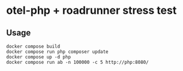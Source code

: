 # otel-php + roadrunner stress test

## Usage

```shell
docker compose build
docker compose run php composer update
docker compose up -d php
docker compose run ab -n 100000 -c 5 http://php:8080/
```